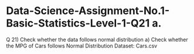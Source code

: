 # Data-Science-Assignment-No.1-Basic-Statistics-Level-1-Q21 a.
Q 21) Check whether the data follows normal distribution a) Check whether the MPG of Cars follows Normal Distribution Dataset: Cars.csv
